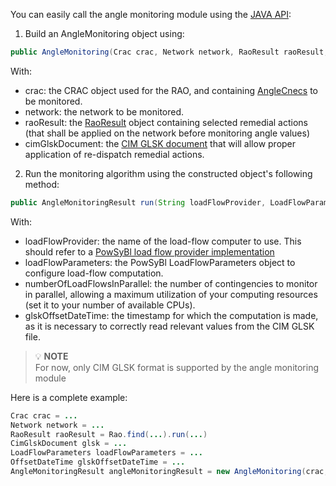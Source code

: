 You can easily call the angle monitoring module using the [JAVA API](https://github.com/farao-community/farao-core/blob/master/monitoring/angle-monitoring/src/main/java/com/farao_community/farao/monitoring/angle_monitoring/AngleMonitoring.java):
1. Build an AngleMonitoring object using:
~~~java
public AngleMonitoring(Crac crac, Network network, RaoResult raoResult, CimGlskDocument cimGlskDocument)
~~~
With:
- crac: the CRAC object used for the RAO, and containing [AngleCnecs](/docs/input-data/crac/json#angle-cnecs) to be monitored.
- network: the network to be monitored.
- raoResult: the [RaoResult](/docs/output-data/rao-result-json) object containing selected remedial actions (that shall
  be applied on the network before monitoring angle values)
- cimGlskDocument: the [CIM GLSK document](/docs/input-data/glsk/cim) that will allow proper application of re-dispatch
  remedial actions.
2. Run the monitoring algorithm using the constructed object's following method:
~~~java
public AngleMonitoringResult run(String loadFlowProvider, LoadFlowParameters loadFlowParameters, int numberOfLoadFlowsInParallel, OffsetDateTime glskOffsetDateTime)
~~~
With:
- loadFlowProvider: the name of the load-flow computer to use. This should refer to a [PowSyBl load flow provider implementation](https://www.powsybl.org/pages/documentation/simulation/powerflow/)
- loadFlowParameters: the PowSyBl LoadFlowParameters object to configure load-flow computation.
- numberOfLoadFlowsInParallel: the number of contingencies to monitor in parallel, allowing a maximum utilization of
  your computing resources (set it to your number of available CPUs).
- glskOffsetDateTime: the timestamp for which the computation is made, as it is necessary to correctly read relevant
  values from the CIM GLSK file.

> 💡  **NOTE**  
> For now, only CIM GLSK format is supported by the angle monitoring module

Here is a complete example:
~~~java
Crac crac = ...
Network network = ...
RaoResult raoResult = Rao.find(...).run(...)
CimGlskDocument glsk = ...
LoadFlowParameters loadFlowParameters = ...
OffsetDateTime glskOffsetDateTime = ...
AngleMonitoringResult angleMonitoringResult = new AngleMonitoring(crac, network, raoResult, glsk).run("OpenLoadFlow", loadFlowParameters, 2, glskOffsetDateTime);
~~~
